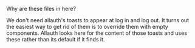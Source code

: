 Why are these files in here?

We don't need allauth's toasts to appear at log in and log out. It turns out the easiest way to get rid of them is to override them with empty components. Allauth looks here for the content of those toasts and uses these rather than its default if it finds it.